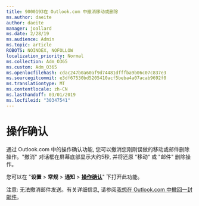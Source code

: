 ```yaml
---
title: 9000193在 Outlook.com 中撤消移动或删除
ms.author: daeite
author: daeite
manager: joallard
ms.date: 2/28/19
ms.audience: Admin
ms.topic: article
ROBOTS: NOINDEX, NOFOLLOW
localization_priority: Normal
ms.collection: Adm_O365
ms.custom: Adm_O365
ms.openlocfilehash: cdac247b0a60af9d74481dfffba9b06c07c837e3
ms.sourcegitcommit: e3df67530bd5205410acf5beba4a07acab9692f0
ms.translationtype: MT
ms.contentlocale: zh-CN
ms.lasthandoff: 03/01/2019
ms.locfileid: "30347541"
---
```

# <a name="action-confirmations"></a>操作确认

通过 Outlook.com 中的操作确认功能, 您可以撤消您刚刚误做的移动或邮件删除操作。"撤消" 对话框在屏幕底部显示大约5秒, 并将还原 "移动" 或 "邮件" 删除操作。

您可以在 "**设置** > **常规** > **通知** > **[操作确认](https://outlook.live.com/mail/options/general/notifications)**" 下打开此功能。

注意: 无法撤消邮件发送。有关详细信息, 请参阅[我想在 Outlook.com 中撤回一封邮件](https://support.office.com/article/c069ddde-5282-4085-8f4c-d7b133324f8a)。